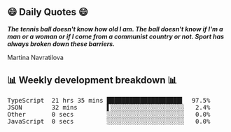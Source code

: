 ## 😄 Daily Quotes 😄

_**The tennis ball doesn't know how old I am. The ball doesn't know if I'm a man or a woman or if I come from a communist country or not. Sport has always broken down these barriers.**_

Martina Navratilova



## 📊 Weekly development breakdown 📊

<pre>TypeScript  21 hrs 35 mins ████████████████████▍  97.5%
JSON        32 mins        ▌░░░░░░░░░░░░░░░░░░░░   2.4%
Other       0 secs         ░░░░░░░░░░░░░░░░░░░░░   0.0%
JavaScript  0 secs         ░░░░░░░░░░░░░░░░░░░░░   0.0%</pre>